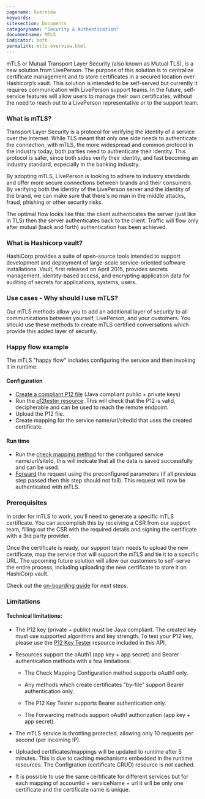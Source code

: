 ```yaml
---
pagename: Overview
keywords:
sitesection: Documents
categoryname: "Security & Authentication"
documentname: MTLS
indicator: both
permalink: mtls-overview.html
---
```


mTLS or Mutual Transport Layer Security (also known as Mutual TLS), is a new solution from LivePerson. The purpose of this solution is to centralize certificate management and to store certificates in a secured location over Hashicorp’s vault. This solution is intended to be self-served but currently it requires communication with LivePerson support teams. In the future, self-service features will allow users to manage their own certificates, without the need to reach out to a LivePerson representative or to the support team.

### What is mTLS?

Transport Layer Security is a protocol for verifying the identity of a service over the Internet. While TLS meant that only one side needs to authenticate the connection, with mTLS, the more widespread and common protocol in the industry today, both parties need to authenticate their identity. This protocol is safer, since both sides verify their identity, and fast becoming an industry standard, especially in the banking industry.

By adopting mTLS, LivePerson is looking to adhere to industry standards and offer more secure connections between brands and their consumers. By verifying both the identity of the LivePerson server and the identity of the brand, we can make sure that there's no man in the middle attacks, fraud, phishing or other security risks.

The optimal flow looks like this: the client authenticates the server (just like in TLS) then the server authenticates back to the client. Traffic will flow only after mutual (back and forth) authentication has been achieved.

### What is Hashicorp vault?

HashiCorp provides a suite of open-source tools intended to support development and deployment of large-scale service-oriented software installations. Vault, first released on April 2015, provides secrets management, identity-based access, and encrypting application data for auditing of secrets for applications, systems, users.

### Use cases - Why should I use mTLS?

Our mTLS methods allow you to add an additional layer of security to all communications between yourself, LivePerson, and your customers. You should use these methods to create mTLS certified conversations which provide this added layer of security.

### Happy flow example

The mTLS "happy flow" includes configuring the service and then invoking it in runtime:

#### Configuration

  * [Create a compliant P12 file](mtls-creating-a-p12-file.html) (Java compliant public + private keys)
  * Run the [p12tester resource](p12-key-tester.html). This will check that the P12 is valid, decipherable and can be used to reach the remote endpoint.
  * Upload the P12 file.
  * Create mapping for the service name/url/sitedId that uses the created certificate.

#### Run time

  * Run the [check mapping method](mtls-methods-check-mapping-configuration.html) for the configured service name/url/siteId, this will indicate that all the data is saved successfully and can be used.
  * [Forward](mtls-methods-forward-post-request.html) the request using the preconfigured parameters (if all previous step passed then this step should not fail). This request will now be authenticated with mTLS.

### Prerequisites

In order for mTLS to work, you'll need to generate a specific mTLS certificate. You can accomplish this by receiving a CSR from our support team, filling out the CSR with the required details and signing the certificate with a 3rd party provider.

Once the certificate is ready, our support team needs to upload the new certificate, map the service that will support the mTLS and tie it to a specific URL. The upcoming future solution will allow our customers to self-serve the entire process, including uploading the new certificate to store it on HashiCorp vault.

Check out the [on-boarding guide](/mtls-onboarding.html) for next steps.

### Limitations

#### Technical limitations:

* The P12 key (private + public) must be Java compliant. The created key must use supported algorithms and key strength. To test your P12 key, please use the [P12 Key Tester](p12-key-tester.html) resource included in this API.

* Resources support the oAuth1 (app key + app secret) and Bearer authentication methods with a few limitations:

  - The Check Mapping Configuration method supports oAuth1 only.

  - Any methods which create certificates "by-file" support Bearer authentication only.

  - The P12 Key Tester supports Bearer authentication only.

  - The Forwarding methods support oAuth1 authorization (app key + app secret).

* The mTLS service is throttling protected, allowing only 10 requests per second (per incoming IP).

* Uploaded certificates/mappings will be updated to runtime after 5 minutes. This is due to caching mechanisms embedded in the runtime resources. The Configration (certificate CRUD) resource is not cached.

* It is possible to use the same certificate for different services but for each mapping of accountId + serviceName + url it will be only one certificate and the certificate name is unique.
